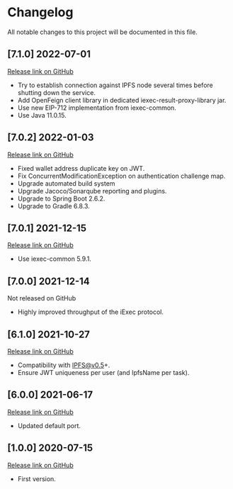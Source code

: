 # Changelog

All notable changes to this project will be documented in this file.

## [7.1.0] 2022-07-01

[Release link on GitHub](https://github.com/iExecBlockchainComputing/iexec-result-proxy/releases/tag/v7.1.0)

* Try to establish connection against IPFS node several times before shutting down the service.
* Add OpenFeign client library in dedicated iexec-result-proxy-library jar.
* Use new EIP-712 implementation from iexec-common.
* Use Java 11.0.15.

## [7.0.2] 2022-01-03

[Release link on GitHub](https://github.com/iExecBlockchainComputing/iexec-result-proxy/releases/tag/v7.0.2)

* Fixed wallet address duplicate key on JWT.
* Fix ConcurrentModificationException on authentication challenge map.
* Upgrade automated build system
* Upgrade Jacoco/Sonarqube reporting and plugins.
* Upgrade to Spring Boot 2.6.2.
* Upgrade to Gradle 6.8.3.

## [7.0.1] 2021-12-15

[Release link on GitHub](https://github.com/iExecBlockchainComputing/iexec-result-proxy/releases/tag/v7.0.1)

* Use iexec-common 5.9.1.

## [7.0.0] 2021-12-14

Not released on GitHub

* Highly improved throughput of the iExec protocol.

## [6.1.0] 2021-10-27

[Release link on GitHub](https://github.com/iExecBlockchainComputing/iexec-result-proxy/releases/tag/v6.1.0)

* Compatibility with IPFS@v0.5+.
* Ensure JWT uniqueness per user (and IpfsName per task).

## [6.0.0] 2021-06-17

[Release link on GitHub](https://github.com/iExecBlockchainComputing/iexec-result-proxy/releases/tag/v6.0.0)

* Updated default port.

## [1.0.0] 2020-07-15

[Release link on GitHub](https://github.com/iExecBlockchainComputing/iexec-result-proxy/releases/tag/1.0.0)

* First version.
